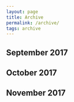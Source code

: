 ```yaml
---  
layout: page  
title: Archive    
permalink: /archive/  
tags: archive  
---  
```


## September 2017  
## October 2017  
## November 2017  

